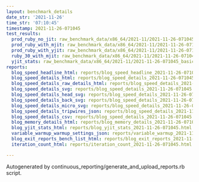 ```yaml
---
layout: benchmark_details
date_str: '2021-11-26'
time_str: '07:10:45'
timestamp: 2021-11-26-071045
test_results:
  prod_ruby_no_jit: raw_benchmark_data/x86_64/2021-11/2021-11-26-071045_basic_benchmark_prod_ruby_no_jit.json
  prod_ruby_with_mjit: raw_benchmark_data/x86_64/2021-11/2021-11-26-071045_basic_benchmark_prod_ruby_with_mjit.json
  prod_ruby_with_yjit: raw_benchmark_data/x86_64/2021-11/2021-11-26-071045_basic_benchmark_prod_ruby_with_yjit.json
  ruby_30_with_mjit: raw_benchmark_data/x86_64/2021-11/2021-11-26-071045_basic_benchmark_ruby_30_with_mjit.json
  yjit_stats: raw_benchmark_data/x86_64/2021-11/2021-11-26-071045_basic_benchmark_yjit_stats.json
reports:
  blog_speed_headline_html: reports/blog_speed_headline_2021-11-26-071045.html
  blog_speed_details_html: reports/blog_speed_details_2021-11-26-071045.html
  blog_speed_details_raw_details_html: reports/blog_speed_details_2021-11-26-071045.raw_details.html
  blog_speed_details_svg: reports/blog_speed_details_2021-11-26-071045.svg
  blog_speed_details_head_svg: reports/blog_speed_details_2021-11-26-071045.head.svg
  blog_speed_details_back_svg: reports/blog_speed_details_2021-11-26-071045.back.svg
  blog_speed_details_micro_svg: reports/blog_speed_details_2021-11-26-071045.micro.svg
  blog_speed_details_tripwires_json: reports/blog_speed_details_2021-11-26-071045.tripwires.json
  blog_speed_details_csv: reports/blog_speed_details_2021-11-26-071045.csv
  blog_memory_details_html: reports/blog_memory_details_2021-11-26-071045.html
  blog_yjit_stats_html: reports/blog_yjit_stats_2021-11-26-071045.html
  variable_warmup_warmup_settings_json: reports/variable_warmup_2021-11-26-071045.warmup_settings.json
  blog_exit_reports_bench_list_html: reports/blog_exit_reports_2021-11-26-071045.bench_list.html
  iteration_count_html: reports/iteration_count_2021-11-26-071045.html

---
```

Autogenerated by continuous_reporting/generate_and_upload_reports.rb script.
